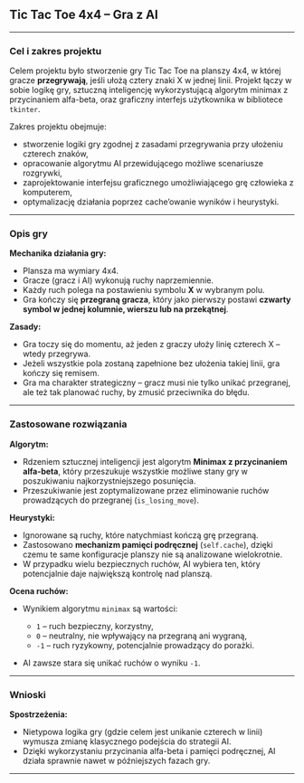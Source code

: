 ## **Tic Tac Toe 4x4 – Gra z AI**

---

### **Cel i zakres projektu**

Celem projektu było stworzenie gry Tic Tac Toe na planszy 4x4, w której gracze **przegrywają**, jeśli ułożą cztery znaki X w jednej linii. Projekt łączy w sobie logikę gry, sztuczną inteligencję wykorzystującą algorytm minimax z przycinaniem alfa-beta, oraz graficzny interfejs użytkownika w bibliotece `tkinter`.

Zakres projektu obejmuje:

* stworzenie logiki gry zgodnej z zasadami przegrywania przy ułożeniu czterech znaków,
* opracowanie algorytmu AI przewidującego możliwe scenariusze rozgrywki,
* zaprojektowanie interfejsu graficznego umożliwiającego grę człowieka z komputerem,
* optymalizację działania poprzez cache’owanie wyników i heurystyki.

---

### **Opis gry**

**Mechanika działania gry:**

* Plansza ma wymiary 4x4.
* Gracze (gracz i AI) wykonują ruchy naprzemiennie.
* Każdy ruch polega na postawieniu symbolu **X** w wybranym polu.
* Gra kończy się **przegraną gracza**, który jako pierwszy postawi **czwarty symbol w jednej kolumnie, wierszu lub na przekątnej**.

**Zasady:**

* Gra toczy się do momentu, aż jeden z graczy ułoży linię czterech X – wtedy przegrywa.
* Jeżeli wszystkie pola zostaną zapełnione bez ułożenia takiej linii, gra kończy się remisem.
* Gra ma charakter strategiczny – gracz musi nie tylko unikać przegranej, ale też tak planować ruchy, by zmusić przeciwnika do błędu.

---

### **Zastosowane rozwiązania**

**Algorytm:**

* Rdzeniem sztucznej inteligencji jest algorytm **Minimax z przycinaniem alfa-beta**, który przeszukuje wszystkie możliwe stany gry w poszukiwaniu najkorzystniejszego posunięcia.
* Przeszukiwanie jest zoptymalizowane przez eliminowanie ruchów prowadzących do przegranej (`is_losing_move`).

**Heurystyki:**

* Ignorowane są ruchy, które natychmiast kończą grę przegraną.
* Zastosowano **mechanizm pamięci podręcznej** (`self.cache`), dzięki czemu te same konfiguracje planszy nie są analizowane wielokrotnie.
* W przypadku wielu bezpiecznych ruchów, AI wybiera ten, który potencjalnie daje największą kontrolę nad planszą.

**Ocena ruchów:**

* Wynikiem algorytmu `minimax` są wartości:

  * `1` – ruch bezpieczny, korzystny,
  * `0` – neutralny, nie wpływający na przegraną ani wygraną,
  * `-1` – ruch ryzykowny, potencjalnie prowadzący do porażki.
* AI zawsze stara się unikać ruchów o wyniku `-1`.

---

### **Wnioski**

**Spostrzeżenia:**

* Nietypowa logika gry (gdzie celem jest unikanie czterech w linii) wymusza zmianę klasycznego podejścia do strategii AI.
* Dzięki wykorzystaniu przycinania alfa-beta i pamięci podręcznej, AI działa sprawnie nawet w późniejszych fazach gry.

---
